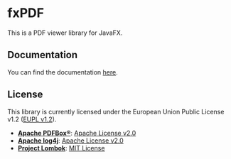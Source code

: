 # fxPDF

This is a PDF viewer library for JavaFX.

## Documentation

You can find the documentation [here](https://github.com/Patr1ick/fxPDF/wiki).

## License

This library is currently licensed under the European Union Public License v1.2 ([EUPL v1.2](https://eupl.eu/1.2/en/)).

- __[Apache PDFBox®](https://pdfbox.apache.org/)__: [Apache License v2.0](https://www.apache.org/licenses/LICENSE-2.0)
- __[Apache log4j](https://logging.apache.org/log4j/2.x/index.html)__: [Apache License v2.0](https://www.apache.org/licenses/LICENSE-2.0)
- __[Project Lombok](https://projectlombok.org/)__: [MIT License](https://opensource.org/licenses/MIT)
